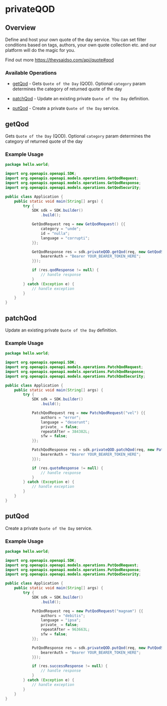 # privateQOD

## Overview

Define and host your own quote of the day service. You can set filter conditions based on tags, authors, your own quote collection etc. and our platform  will do the magic for you.

Find out more
<https://theysaidso.com/api/quote#qod>
### Available Operations

* [getQod](#getqod) - Gets `Quote of the Day` (QOD). Optional `category` param determines the category of returned quote of the day

* [patchQod](#patchqod) - Update an existing private `Quote of the Day` definition.

* [putQod](#putqod) - Create a private `Quote of the Day` service. 


## getQod

Gets `Quote of the Day` (QOD). Optional `category` param determines the category of returned quote of the day


### Example Usage

```java
package hello.world;

import org.openapis.openapi.SDK;
import org.openapis.openapi.models.operations.GetQodRequest;
import org.openapis.openapi.models.operations.GetQodResponse;
import org.openapis.openapi.models.operations.GetQodSecurity;

public class Application {
    public static void main(String[] args) {
        try {
            SDK sdk = SDK.builder()
                .build();

            GetQodRequest req = new GetQodRequest() {{
                category = "unde";
                id = "nulla";
                language = "corrupti";
            }};            

            GetQodResponse res = sdk.privateQOD.getQod(req, new GetQodSecurity("illum") {{
                bearerAuth = "Bearer YOUR_BEARER_TOKEN_HERE";
            }});

            if (res.qodResponse != null) {
                // handle response
            }
        } catch (Exception e) {
            // handle exception
        }
    }
}
```

## patchQod

Update an existing private `Quote of the Day` definition.


### Example Usage

```java
package hello.world;

import org.openapis.openapi.SDK;
import org.openapis.openapi.models.operations.PatchQodRequest;
import org.openapis.openapi.models.operations.PatchQodResponse;
import org.openapis.openapi.models.operations.PatchQodSecurity;

public class Application {
    public static void main(String[] args) {
        try {
            SDK sdk = SDK.builder()
                .build();

            PatchQodRequest req = new PatchQodRequest("vel") {{
                authors = "error";
                language = "deserunt";
                private_ = false;
                repeatAfter = 384382L;
                sfw = false;
            }};            

            PatchQodResponse res = sdk.privateQOD.patchQod(req, new PatchQodSecurity("iure") {{
                bearerAuth = "Bearer YOUR_BEARER_TOKEN_HERE";
            }});

            if (res.quoteResponse != null) {
                // handle response
            }
        } catch (Exception e) {
            // handle exception
        }
    }
}
```

## putQod

Create a private `Quote of the Day` service. 


### Example Usage

```java
package hello.world;

import org.openapis.openapi.SDK;
import org.openapis.openapi.models.operations.PutQodRequest;
import org.openapis.openapi.models.operations.PutQodResponse;
import org.openapis.openapi.models.operations.PutQodSecurity;

public class Application {
    public static void main(String[] args) {
        try {
            SDK sdk = SDK.builder()
                .build();

            PutQodRequest req = new PutQodRequest("magnam") {{
                authors = "debitis";
                language = "ipsa";
                private_ = false;
                repeatAfter = 963663L;
                sfw = false;
            }};            

            PutQodResponse res = sdk.privateQOD.putQod(req, new PutQodSecurity("tempora") {{
                bearerAuth = "Bearer YOUR_BEARER_TOKEN_HERE";
            }});

            if (res.successResponse != null) {
                // handle response
            }
        } catch (Exception e) {
            // handle exception
        }
    }
}
```

